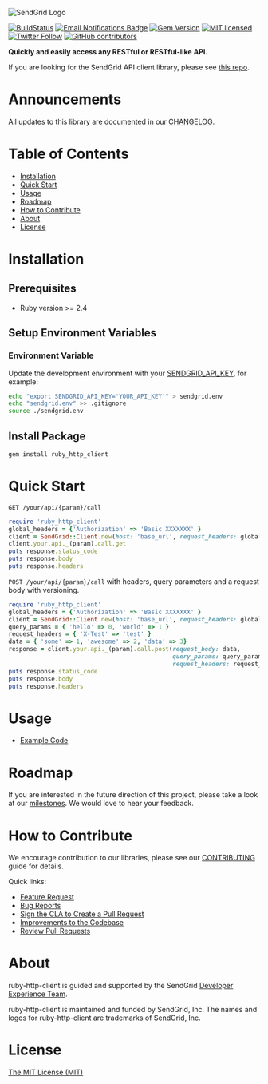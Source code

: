 ![SendGrid Logo](https://uiux.s3.amazonaws.com/2016-logos/email-logo%402x.png)

[![BuildStatus](https://travis-ci.org/sendgrid/ruby-http-client.svg?branch=master)](https://travis-ci.org/sendgrid/ruby-http-client)
[![Email Notifications Badge](https://dx.sendgrid.com/badge/ruby)](https://dx.sendgrid.com/newsletter/ruby)
[![Gem Version](https://badge.fury.io/rb/sendgrid-ruby.svg)](https://badge.fury.io/rb/sendgrid-ruby)
[![MIT licensed](https://img.shields.io/badge/license-MIT-blue.svg)](./LICENSE.md)
[![Twitter Follow](https://img.shields.io/twitter/follow/sendgrid.svg?style=social&label=Follow)](https://twitter.com/sendgrid)
[![GitHub contributors](https://img.shields.io/github/contributors/sendgrid/ruby-http-client.svg)](https://github.com/sendgrid/ruby-http-client/graphs/contributors)

**Quickly and easily access any RESTful or RESTful-like API.**

If you are looking for the SendGrid API client library, please see [this repo](https://github.com/sendgrid/sendgrid-ruby).

# Announcements

All updates to this library are documented in our [CHANGELOG](https://github.com/sendgrid/ruby-http-client/blob/master/CHANGELOG.md).

# Table of Contents
- [Installation](#installation)
- [Quick Start](#quick-start)
- [Usage](#usage)
- [Roadmap](#roadmap)
- [How to Contribute](#contribute)
- [About](#about)
- [License](#license)

<a name="installation"></a>
# Installation

## Prerequisites

- Ruby version >= 2.4

## Setup Environment Variables

### Environment Variable

Update the development environment with your [SENDGRID_API_KEY](https://app.sendgrid.com/settings/api_keys), for example:

```bash
echo "export SENDGRID_API_KEY='YOUR_API_KEY'" > sendgrid.env
echo "sendgrid.env" >> .gitignore
source ./sendgrid.env
```

## Install Package

```bash
gem install ruby_http_client
```

<a name="quick-start"></a>
# Quick Start

`GET /your/api/{param}/call`

```ruby
require 'ruby_http_client'
global_headers = {'Authorization' => 'Basic XXXXXXX' }
client = SendGrid::Client.new(host: 'base_url', request_headers: global_headers)
client.your.api._(param).call.get
puts response.status_code
puts response.body
puts response.headers
```

`POST /your/api/{param}/call` with headers, query parameters and a request body with versioning.

```ruby
require 'ruby_http_client'
global_headers = {'Authorization' => 'Basic XXXXXXX' }
client = SendGrid::Client.new(host: 'base_url', request_headers: global_headers)
query_params = { 'hello' => 0, 'world' => 1 }
request_headers = { 'X-Test' => 'test' }
data = { 'some' => 1, 'awesome' => 2, 'data' => 3}
response = client.your.api._(param).call.post(request_body: data,
                                              query_params: query_params,
                                              request_headers: request_headers)
puts response.status_code
puts response.body
puts response.headers
```

<a name="usage"></a>
# Usage

- [Example Code](https://github.com/sendgrid/ruby-http-client/tree/master/examples)

<a name="roadmap"></a>
# Roadmap

If you are interested in the future direction of this project, please take a look at our [milestones](https://github.com/sendgrid/ruby-http-client/milestones). We would love to hear your feedback.

<a name="contribute"></a>
# How to Contribute

We encourage contribution to our libraries, please see our [CONTRIBUTING](https://github.com/sendgrid/ruby-http-client/blob/master/CONTRIBUTING.md) guide for details.

Quick links:

- [Feature Request](https://github.com/sendgrid/ruby-http-client/blob/master/CONTRIBUTING.md#feature-request)
- [Bug Reports](https://github.com/sendgrid/ruby-http-client/blob/master/CONTRIBUTING.md#submit-a-bug-report)
- [Sign the CLA to Create a Pull Request](https://github.com/sendgrid/ruby-http-client/blob/master/CONTRIBUTING.md)
- [Improvements to the Codebase](https://github.com/sendgrid/ruby-http-client/blob/master/CONTRIBUTING.md#improvements-to-the-codebase)
- [Review Pull Requests](https://github.com/sendgrid/ruby-http-client/blob/master/CONTRIBUTING.md#code-reviews)

<a name="about"></a>
# About

ruby-http-client is guided and supported by the SendGrid [Developer Experience Team](mailto:dx@sendgrid.com).

ruby-http-client is maintained and funded by SendGrid, Inc. The names and logos for ruby-http-client are trademarks of SendGrid, Inc.

# License
[The MIT License (MIT)](LICENSE.md)
